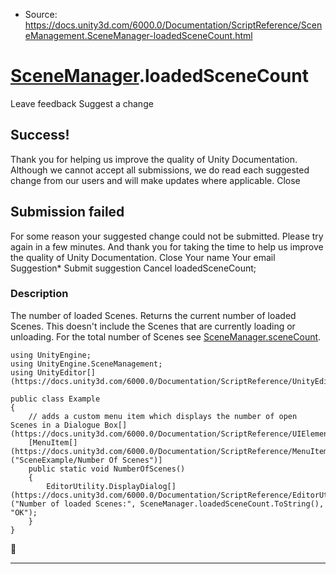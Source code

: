 * Source: https://docs.unity3d.com/6000.0/Documentation/ScriptReference/SceneManagement.SceneManager-loadedSceneCount.html

#  [SceneManager](https://docs.unity3d.com/6000.0/Documentation/ScriptReference/SceneManagement.SceneManager.html).loadedSceneCount
Leave feedback
Suggest a change
## Success!
Thank you for helping us improve the quality of Unity Documentation. Although we cannot accept all submissions, we do read each suggested change from our users and will make updates where applicable.
Close
## Submission failed
For some reason your suggested change could not be submitted. Please <a>try again</a> in a few minutes. And thank you for taking the time to help us improve the quality of Unity Documentation.
Close
Your name Your email Suggestion* Submit suggestion
Cancel
loadedSceneCount; 
### Description
The number of loaded Scenes.
Returns the current number of loaded Scenes. This doesn't include the Scenes that are currently loading or unloading. For the total number of Scenes see [SceneManager.sceneCount](https://docs.unity3d.com/6000.0/Documentation/ScriptReference/SceneManagement.SceneManager-sceneCount.html).
```
using UnityEngine;
using UnityEngine.SceneManagement;
using UnityEditor[](https://docs.unity3d.com/6000.0/Documentation/ScriptReference/UnityEditor.html);  
  
public class Example
{
    // adds a custom menu item which displays the number of open Scenes in a Dialogue Box[](https://docs.unity3d.com/6000.0/Documentation/ScriptReference/UIElements.Box.html)
    [MenuItem[](https://docs.unity3d.com/6000.0/Documentation/ScriptReference/MenuItem.html)("SceneExample/Number Of Scenes")]
    public static void NumberOfScenes()
    {
        EditorUtility.DisplayDialog[](https://docs.unity3d.com/6000.0/Documentation/ScriptReference/EditorUtility.DisplayDialog.html)("Number of loaded Scenes:", SceneManager.loadedSceneCount.ToString(), "OK");
    }
}

```

* * *

